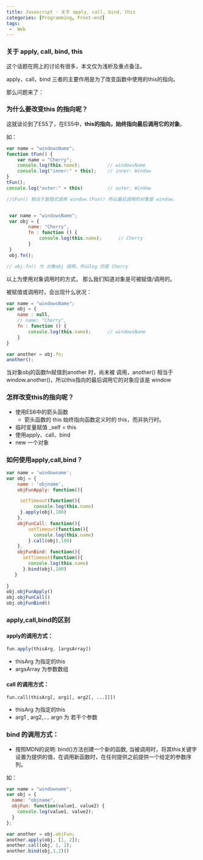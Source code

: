 ```yaml
---
title: Javascript - 关于 apply, call, bind, this
categories: [Programming, Front-end]
tags: 
 -  Web
---
```


<!-- ![cover](https://images.unsplash.com/photo-1555999017-0d0f80510719?ixlib=rb-1.2.1&ixid=eyJhcHBfaWQiOjEyMDd9&auto=format&fit=crop&w=1950&q=80) -->

<!-- more -->
### 关于 apply, call, bind, this

这个话题在网上的讨论有很多，本文仅为浅析及重点备注。

apply，call，bind 三者的主要作用是为了改变函数中使用的this的指向。

那么问题来了：



### 为什么要改变this 的指向呢？

这就谈论到了ES5了，在ES5中，**this的指向，始终指向最后调用它的对象**。 

如：

```javascript
var name = "windowsName";
function tFun() {
    var name = "Cherry";
    console.log(this.name);          // windowsName
    console.log("inner:" + this);    // inner: Window
}
tFun();
console.log("outer:" + this)         // outer: Window

//tFun() 相当于是隐式调用 window.tFun() 所以最后调用的对象是 window。


 var name = "windowsName";
 var obj = {
        name: "Cherry",
        fn : function () {
            console.log(this.name);      // Cherry
        }
 }
 obj.fn();

// obj.fn() 为 对象obj 调用，所以log 的是 Cherry
```



以上为使用对象调用时的方式， 那么我们知道对象是可被赋值/调用的。

被赋值或调用时，会出现什么状况：

```javascript
var name = "windowsName";
var obj = {
    name : null,
    // name: "Cherry",
    fn : function () {
        console.log(this.name);      // windowsName
    }
}

var another = obj.fn;
another();
```

当对象obj的函数fn赋值到another 时，尚未被 调用，another() 相当于 window.another()，所以this指向的最后调用它的对象应该是 window



### 怎样改变this的指向呢？



- 使用ES6中的箭头函数
  - 箭头函数的 this 始终指向函数定义时的 this，而非执行时。
- 临时变量赋值 _self = this
- 使用apply、call、bind
- new 一个对象



### 如何使用apply,call,bind？



```javascript
var name = 'windowname';
var obj = {
    name : 'objname',
    objFunApply: function(){

     setTimeout(function(){
          console.log(this.name)
     }.apply(obj),100)
    },
    objFunCall: function(){
        setTimeout(function(){
          console.log(this.name)
        }.call(obj),100)
    },
    objFunBind: function(){
      setTimeout(function(){
        console.log(this.name)
      }.bind(obj),100)
   }
      
}
obj.objFunApply()
obj.objFunCall()
obj.objFunBind()
```





### apply,call,bind的区别



#### apply的调用方式：

```javascript
fun.apply(thisArg, [argsArray])
```

- thisArg 为指定的this
- argsArray 为参数数组



#### call 的调用方式：

```
fun.call(thisArg[, arg1[, arg2[, ...]]])
```

- thisArg 为指定的this
- arg1 , arg2,…. argn 为 若干个参数



### bind 的调用方式：

- 按照MDN的说明: bind()方法创建一个新的函数, 当被调用时，将其this关键字设置为提供的值，在调用新函数时，在任何提供之前提供一个给定的参数序列。



如：

```javascript
var name = "windowname";
var obj = {
  name: "objname",
  objFun: function(value1, value2) {
    console.log(value1, value2);
  }
};

var another = obj.objFun;
another.apply(obj, [1, 2]);
another.call(obj, 1, 2);
another.bind(obj,1,2)()
```






<!-- 
### 参考：



- [this、apply、call、bind](https://juejin.im/post/59bfe84351882531b730bac2#heading-4)

- [JavaScript 中至关重要的 Apply, Call 和 Bind](https://hijiangtao.github.io/2017/05/07/Full-Usage-of-Apply-Call-and-Bind-in-JavaScript/)

- [深入浅出妙用 Javascript 中 apply、call、bind]([http://web.jobbole.com/83642/](http://web.jobbole.com/83642/)) -->

  